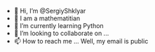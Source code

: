 - 👋 Hi, I’m @SergiyShklyar
- 👀 I am a mathematitian
- 🌱 I’m currently learning Python 
- 💞️ I’m looking to collaborate on ...
- 📫 How to reach me ... Well, my email is public

<!---
SergiyShklyar/SergiyShklyar is a ✨ special ✨ repository because its `README.md` (this file) appears on your GitHub profile.
You can click the Preview link to take a look at your changes.
--->
